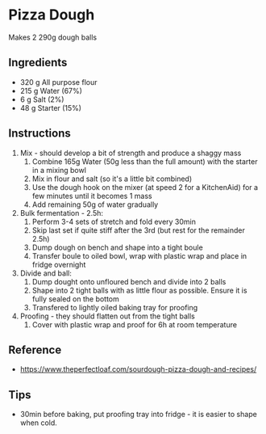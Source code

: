 # Pizza Dough

Makes 2 290g dough balls

## Ingredients

- 320 g All purpose flour
- 215 g Water (67%)
- 6 g Salt (2%)
- 48 g Starter (15%)

## Instructions

1. Mix - should develop a bit of strength and produce a shaggy mass
   1. Combine 165g Water (50g less than the full amount) with the starter in a mixing bowl
   2. Mix in flour and salt (so it's a little bit combined)
   3. Use the dough hook on the mixer (at speed 2 for a KitchenAid) for a few minutes until it becomes 1 mass
   4. Add remaining 50g of water gradually
2. Bulk fermentation - 2.5h:
   1. Perform 3-4 sets of stretch and fold every 30min
   2. Skip last set if quite stiff after the 3rd (but rest for the remainder 2.5h)
   3. Dump dough on bench and shape into a tight boule
   4. Transfer boule to oiled bowl, wrap with plastic wrap and place in fridge overnight
3. Divide and ball:
   1. Dump dought onto unfloured bench and divide into 2 balls
   2. Shape into 2 tight balls with as little flour as possible. Ensure it is fully sealed on the bottom
   3. Transfered to lightly oiled baking tray for proofing
4. Proofing - they should flatten out from the tight balls
   1. Cover with plastic wrap and proof for 6h at room temperature

## Reference

- https://www.theperfectloaf.com/sourdough-pizza-dough-and-recipes/

## Tips

- 30min before baking, put proofing tray into fridge - it is easier to shape when cold.
